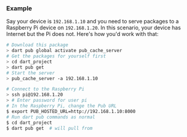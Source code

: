 
### Example

Say your device is `192.168.1.10` and you need to serve packages to a Raspberry Pi device on `192.168.1.20`. In this scenario, your device has Internet but the Pi does not. Here's how you'd work with that:

```bash
# Download this package
> dart pub global activate pub_cache_server
# Get the packages for yourself first
> cd dart_project
> dart pub get
# Start the server
> pub_cache_server -a 192.168.1.10
```
```bash
# Connect to the Raspberry Pi
> ssh pi@192.168.1.20
> # Enter password for user pi
# In the Raspberry Pi, change the Pub URL
$ export PUB_HOSTED_URL=http://192.168.1.10:8000
# Run dart pub commands as normal
$ cd dart_project
$ dart pub get  # will pull from
```
